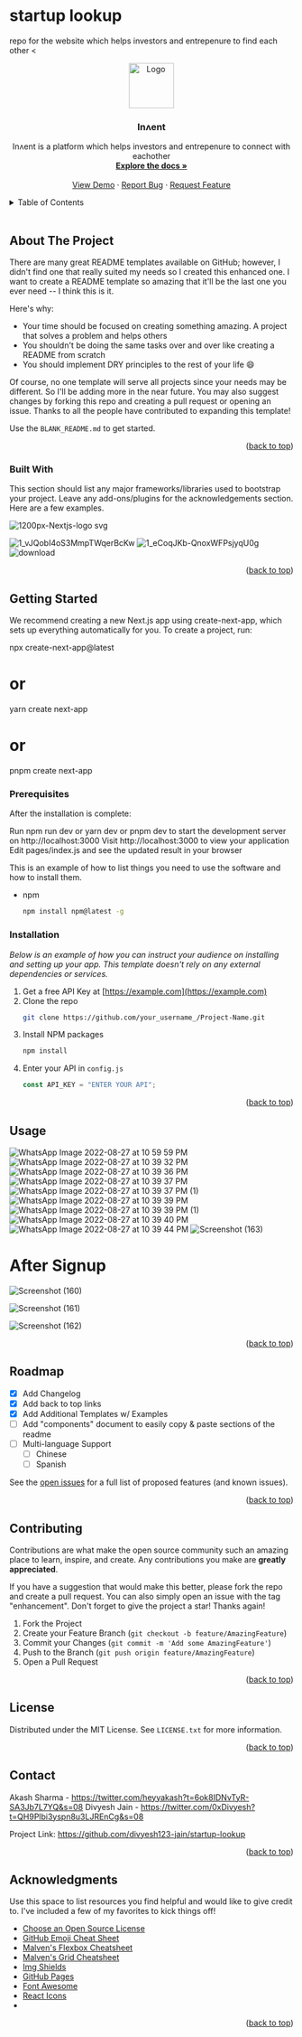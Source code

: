 # startup lookup
repo for the website which helps investors and entrepenure to find each other
<<!-- PROJECT LOGO -->
<br />
<div align="center">
  <a href="https://github.com/divyesh123-jain/startup-lookup">
    <img src="./public/logo.png" alt="Logo" width="80" height="80">
  </a>

  <h3 align="center">Inʌent</h3>

  <p align="center">
   Inʌent is a platform which helps investors and entrepenure to connect with eachother
    <br />
    <a href="https://github.com/divyesh123-jain/startup-lookup/edit/main/README.md"><strong>Explore the docs »</strong></a>
    <br />
    <br />
    <!-- /Add Project Link -->
    <a href="projectlink">View Demo</a>
    ·
    <a href="https://github.com/divyesh123-jain/startup-lookup/issues">Report Bug</a>
    ·
    <a href="https://github.com/divyesh123-jain/startup-lookup/issues">Request Feature</a>
  </p>
</div>

<!-- TABLE OF CONTENTS -->
<details>
  <summary>Table of Contents</summary>
  <ol>
    <li>
      <a href="#about-the-project">About The Project</a>
      <ul>
        <li><a href="#built-with">Built With</a></li>
      </ul>
    </li>
    <li>
      <a href="#getting-started">Getting Started</a>
      <ul>
        <li><a href="#prerequisites">Prerequisites</a></li>
        <li><a href="#installation">Installation</a></li>
      </ul>
    </li>
    <li><a href="#usage">Usage</a></li>
    <li><a href="#roadmap">Roadmap</a></li>
    <li><a href="#contributing">Contributing</a></li>
    <li><a href="#license">License</a></li>
    <li><a href="#contact">Contact</a></li>
    <li><a href="#acknowledgments">Acknowledgments</a></li>
  </ol>
</details>
​<!-- ABOUT THE PROJECT -->

## About The Project


There are many great README templates available on GitHub; however, I didn't find one that really suited my needs so I created this enhanced one. I want to create a README template so amazing that it'll be the last one you ever need -- I think this is it.

Here's why:

- Your time should be focused on creating something amazing. A project that solves a problem and helps others
- You shouldn't be doing the same tasks over and over like creating a README from scratch
- You should implement DRY principles to the rest of your life :smile:

Of course, no one template will serve all projects since your needs may be different. So I'll be adding more in the near future. You may also suggest changes by forking this repo and creating a pull request or opening an issue. Thanks to all the people have contributed to expanding this template!

Use the `BLANK_README.md` to get started.

<p align="right">(<a href="#readme-top">back to top</a>)</p>

### Built With

This section should list any major frameworks/libraries used to bootstrap your project. Leave any add-ons/plugins for the acknowledgements section. Here are a few examples.

![1200px-Nextjs-logo svg](https://user-images.githubusercontent.com/97737499/187042159-1fe639c9-ab5b-4541-b433-f5cc67cb202b.png)

![1_vJQobI4oS3MmpTWqerBcKw](https://user-images.githubusercontent.com/97737499/187041936-bd1ae31d-f0a6-4736-9b36-80b224ce4602.png)
![1_eCoqJKb-QnoxWFPsjyqU0g](https://user-images.githubusercontent.com/97737499/187042120-d9b8968c-fb8b-4372-906c-dca8d80f0928.png)
![download](https://user-images.githubusercontent.com/97737499/187042125-f3935498-1c10-4ad3-ae5c-20d9f68e6220.png)





<p align="right">(<a href="#readme-top">back to top</a>)</p>

<!-- GETTING STARTED -->

## Getting Started

We recommend creating a new Next.js app using create-next-app, which sets up everything automatically for you. To create a project, run:

npx create-next-app@latest
# or
yarn create next-app
# or
pnpm create next-app


### Prerequisites

After the installation is complete:

Run npm run dev or yarn dev or pnpm dev to start the development server on http://localhost:3000
Visit http://localhost:3000 to view your application
Edit pages/index.js and see the updated result in your browser

This is an example of how to list things you need to use the software and how to install them.

- npm
  ```sh
  npm install npm@latest -g
  ```

### Installation

_Below is an example of how you can instruct your audience on installing and setting up your app. This template doesn't rely on any external dependencies or services._

1. Get a free API Key at [https://example.com](https://example.com)
2. Clone the repo
   ```sh
   git clone https://github.com/your_username_/Project-Name.git
   ```
3. Install NPM packages
   ```sh
   npm install
   ```
4. Enter your API in `config.js`
   ```js
   const API_KEY = "ENTER YOUR API";
   ```

<p align="right">(<a href="#readme-top">back to top</a>)</p>

<!-- USAGE EXAMPLES -->

## Usage
![WhatsApp Image 2022-08-27 at 10 59 59 PM](https://user-images.githubusercontent.com/97737499/187041600-7ee4009e-6c61-44e7-bd07-caebd99d2958.jpeg)
![WhatsApp Image 2022-08-27 at 10 39 32 PM](https://user-images.githubusercontent.com/97737499/187041601-65f59ead-c6b6-475c-a98d-06cd53162ce9.jpeg)
![WhatsApp Image 2022-08-27 at 10 39 36 PM](https://user-images.githubusercontent.com/97737499/187041602-e43ab287-72fa-4c9a-b5e4-febdd3e2c5a8.jpeg)
![WhatsApp Image 2022-08-27 at 10 39 37 PM](https://user-images.githubusercontent.com/97737499/187041605-8b43275c-5547-4916-b657-9af5f22ff3ad.jpeg)
![WhatsApp Image 2022-08-27 at 10 39 37 PM (1)](https://user-images.githubusercontent.com/97737499/187041606-fd06dc27-794d-4c9c-acf9-7634ad7c2158.jpeg)
![WhatsApp Image 2022-08-27 at 10 39 39 PM](https://user-images.githubusercontent.com/97737499/187041607-56e67c2f-ecdd-46b3-b00f-5a206a50600e.jpeg)
![WhatsApp Image 2022-08-27 at 10 39 39 PM (1)](https://user-images.githubusercontent.com/97737499/187041608-344d1313-a16d-4300-a336-f6a7dd1efa38.jpeg)
![WhatsApp Image 2022-08-27 at 10 39 40 PM](https://user-images.githubusercontent.com/97737499/187041610-708dad56-5958-4f46-b0c3-992ded5e60b3.jpeg)
![WhatsApp Image 2022-08-27 at 10 39 44 PM](https://user-images.githubusercontent.com/97737499/187041611-dc7cdaac-78f8-4979-826f-66d7eb357f86.jpeg)
![Screenshot (163)](https://user-images.githubusercontent.com/97737499/187041613-2664ccfd-1d8d-4c1a-9b24-cc45d3ed9606.png)


# After Signup

![Screenshot (160)](https://user-images.githubusercontent.com/97737499/187038121-82b4b9f5-2376-4115-8fc8-3ce0dd296407.png)

![Screenshot (161)](https://user-images.githubusercontent.com/97737499/187038128-95012374-34cf-468a-b9e5-97fa580fda51.png)

![Screenshot (162)](https://user-images.githubusercontent.com/97737499/187038186-422af9fe-444e-429c-a080-53eee61f4bfe.png)





<p align="right">(<a href="#readme-top">back to top</a>)</p>

<!-- ROADMAP -->

## Roadmap

- [x] Add Changelog
- [x] Add back to top links
- [x] Add Additional Templates w/ Examples
- [ ] Add "components" document to easily copy & paste sections of the readme
- [ ] Multi-language Support
  - [ ] Chinese
  - [ ] Spanish

See the [open issues](https://github.com/othneildrew/Best-README-Template/issues) for a full list of proposed features (and known issues).

<p align="right">(<a href="#readme-top">back to top</a>)</p>

<!-- CONTRIBUTING -->

## Contributing

Contributions are what make the open source community such an amazing place to learn, inspire, and create. Any contributions you make are **greatly appreciated**.

If you have a suggestion that would make this better, please fork the repo and create a pull request. You can also simply open an issue with the tag "enhancement".
Don't forget to give the project a star! Thanks again!

1. Fork the Project
2. Create your Feature Branch (`git checkout -b feature/AmazingFeature`)
3. Commit your Changes (`git commit -m 'Add some AmazingFeature'`)
4. Push to the Branch (`git push origin feature/AmazingFeature`)
5. Open a Pull Request

<p align="right">(<a href="#readme-top">back to top</a>)</p>

<!-- LICENSE -->

## License

Distributed under the MIT License. See `LICENSE.txt` for more information.

<p align="right">(<a href="#readme-top">back to top</a>)</p>

<!-- CONTACT -->

## Contact

Akash Sharma -  https://twitter.com/heyyakash?t=6ok8IDNvTyR-SA3Jb7L7YQ&s=08
Divyesh Jain - https://twitter.com/0xDivyesh?t=QH9Plbi3yspn8u3LJREnCg&s=08

Project Link: https://github.com/divyesh123-jain/startup-lookup

<p align="right">(<a href="#readme-top">back to top</a>)</p>

<!-- ACKNOWLEDGMENTS -->

## Acknowledgments

Use this space to list resources you find helpful and would like to give credit to. I've included a few of my favorites to kick things off!

- [Choose an Open Source License](https://choosealicense.com)
- [GitHub Emoji Cheat Sheet](https://www.webpagefx.com/tools/emoji-cheat-sheet)
- [Malven's Flexbox Cheatsheet](https://flexbox.malven.co/)
- [Malven's Grid Cheatsheet](https://grid.malven.co/)
- [Img Shields](https://shields.io)
- [GitHub Pages](https://pages.github.com)
- [Font Awesome](https://fontawesome.com)
- [React Icons](https://react-icons.github.io/react-icons/search)
- 

<p align="right">(<a href="#readme-top">back to top</a>)</p>

<!-- MARKDOWN LINKS & IMAGES -->
<!-- https://www.markdownguide.org/basic-syntax/#reference-style-links -->

[contributors-shield]: https://img.shields.io/github/contributors/othneildrew/Best-README-Template.svg?style=for-the-badge
[contributors-url]: https://github.com/othneildrew/Best-README-Template/graphs/contributors
[forks-shield]: https://img.shields.io/github/forks/othneildrew/Best-README-Template.svg?style=for-the-badge
[forks-url]: https://github.com/othneildrew/Best-README-Template/network/members
[stars-shield]: https://img.shields.io/github/stars/othneildrew/Best-README-Template.svg?style=for-the-badge
[stars-url]: https://github.com/othneildrew/Best-README-Template/stargazers
[issues-shield]: https://img.shields.io/github/issues/othneildrew/Best-README-Template.svg?style=for-the-badge
[issues-url]: https://github.com/othneildrew/Best-README-Template/issues
[license-shield]: https://img.shields.io/github/license/othneildrew/Best-README-Template.svg?style=for-the-badge
[license-url]: https://github.com/othneildrew/Best-README-Template/blob/master/LICENSE.txt
[linkedin-shield]: https://img.shields.io/badge/-LinkedIn-black.svg?style=for-the-badge&logo=linkedin&colorB=555
[linkedin-url]: https://linkedin.com/in/othneildrew
[product-screenshot]: images/screenshot.png
[next.js]: https://img.shields.io/badge/next.js-000000?style=for-the-badge&logo=nextdotjs&logoColor=white
[next-url]: https://nextjs.org/
[react.js]: https://img.shields.io/badge/React-20232A?style=for-the-badge&logo=react&logoColor=61DAFB
[react-url]: https://reactjs.org/
[vue.js]: https://img.shields.io/badge/Vue.js-35495E?style=for-the-badge&logo=vuedotjs&logoColor=4FC08D
[vue-url]: https://vuejs.org/
[angular.io]: https://img.shields.io/badge/Angular-DD0031?style=for-the-badge&logo=angular&logoColor=white
[angular-url]: https://angular.io/
[svelte.dev]: https://img.shields.io/badge/Svelte-4A4A55?style=for-the-badge&logo=svelte&logoColor=FF3E00
[svelte-url]: https://svelte.dev/
[laravel.com]: https://img.shields.io/badge/Laravel-FF2D20?style=for-the-badge&logo=laravel&logoColor=white
[laravel-url]: https://laravel.com
[bootstrap.com]: https://img.shields.io/badge/Bootstrap-563D7C?style=for-the-badge&logo=bootstrap&logoColor=white
[bootstrap-url]: https://getbootstrap.com
[jquery.com]: https://img.shields.io/badge/jQuery-0769AD?style=for-the-badge&logo=jquery&logoColor=white
[jquery-url]: https://jquery.com


 
